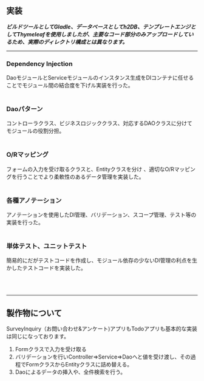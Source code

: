 ## 実装
***ビルドツールとしてGladle、データベースとしてh2DB、テンプレートエンジとしてThymeleafを使用しましたが、主要なコード部分のみアップロードしているため、実際のディレクトリ構成とは異なります。***
___

### Dependency Injection

DaoモジュールとServiceモジュールのインスタンス生成をDIコンテナに任せることでモジュール間の結合度を下げル実装を行った。<br><br>

### Daoパターン

コントローラクラス、ビジネスロジッククラス、対応するDAOクラスに分けてモジュールの役割分担。<br><br>

### O/Rマッピング

フォームの入力を受け取るクラスと、Entityクラスを分け 、適切なO/Rマッピングを行うことでより柔軟性のあるデータ管理を実装した。<br><br>

### 各種アノテーション

アノテーションを使用したDI管理、バリデーション、スコープ管理、テスト等の実装を行った。<br><br>

### 単体テスト、ユニットテスト

簡易的にだがテストコードを作成し、モジュール依存の少ないDI管理の利点を生かしたテストコードを実装した。

<br><br>

---

## 製作物について
SurveyInquiry（お問い合わせ&アンケート)アプリもTodoアプリも基本的な実装は同じになっております。

1. Formクラスで入力を受け取る
2. バリデーションを行いController=>Service=>Daoへと値を受け渡し、その過程でFormクラスからEntityクラスに詰め替える。
3. Daoによるデータの挿入や、全件検索を行う。
<br>
<br>
